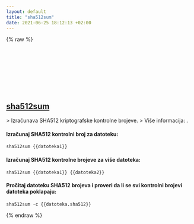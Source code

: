 ```yaml
---
layout: default
title: "sha512sum"
date: 2021-06-25 18:12:13 +02:00
---
```

{% raw %}
<h2 id="sha512sum">
  <a href="/sh/common/sha512sum.html">sha512sum</a> <a href="#sha512sum"><svg class="icon">
    <use href="/assets/images/unicode_sprite.svg#link" />
  </svg></a>
</h2>
> Izračunava SHA512 kriptografske kontrolne brojeve.
> Više informacija: <https://www.gnu.org/software/coreutils/manual/html_node/sha2-utilities.html>.

#### Izračunaj SHA512 kontrolni broj za datoteku:
```shell
sha512sum {{datoteka1}}
```
#### Izračunaj SHA512 kontrolne brojeve za više datoteka:
```shell
sha512sum {{datoteka1}} {{datoteka2}}
```
#### Pročitaj datoteku SHA512 brojeva i proveri da li se svi kontrolni brojevi datoteka poklapaju:
```shell
sha512sum -c {{datoteka.sha512}}
```
{% endraw %}